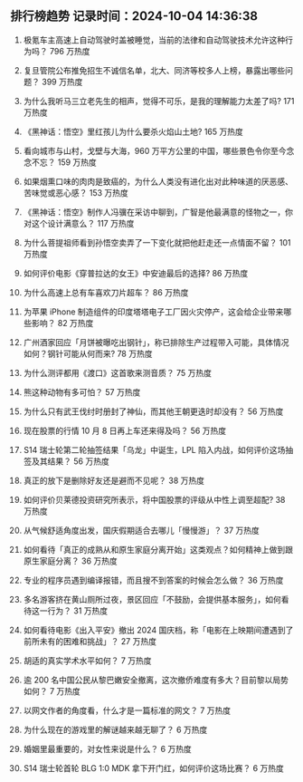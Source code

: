 
## 排行榜趋势 记录时间：2024-10-04 14:36:38
  
  1. 极氪车主高速上自动驾驶时盖被睡觉，当前的法律和自动驾驶技术允许这种行为吗？ 796 万热度
    
  2. 复旦管院公布推免招生不诚信名单，北大、同济等校多人上榜，暴露出哪些问题？ 399 万热度
    
  3. 为什么我听马三立老先生的相声，觉得不可乐，是我的理解能力太差了吗? 171 万热度
    
  4. 《黑神话：悟空》里红孩儿为什么要杀火焰山土地? 165 万热度
    
  5. 看向城市与山村，戈壁与大海，960 万平方公里的中国，哪些景色令你至今念念不忘？ 159 万热度
    
  6. 如果烟熏口味的肉肉是致癌的，为什么人类没有进化出对此种味道的厌恶感、苦味觉或恶心感？ 153 万热度
    
  7. 《黑神话：悟空》制作人冯骥在采访中聊到，广智是他最满意的怪物之一，你对这个设计满意么？ 117 万热度
    
  8. 为什么菩提祖师看到孙悟空卖弄了一下变化就把他赶走还一点情面不留？ 101 万热度
    
  9. 如何评价电影《穿普拉达的女王》中安迪最后的选择? 86 万热度
    
  10. 为什么高速上总有车喜欢刀片超车？ 86 万热度
    
  11. 为苹果 iPhone 制造组件的印度塔塔电子工厂因火灾停产，这会给企业带来哪些影响？ 82 万热度
    
  12. 广州酒家回应「月饼被曝吃出钢针」，称已排除生产过程带入可能，具体情况如何？钢针可能从何而来? 78 万热度
    
  13. 为什么测评都用《渡口》这首歌来测音质？ 75 万热度
    
  14. 熊这种动物有多可怕？ 57 万热度
    
  15. 为什么只有武王伐纣时册封了神仙，而其他王朝更迭时却没有？ 56 万热度
    
  16. 现在股票的行情 10 月 8 日再上车还来得及吗？ 56 万热度
    
  17. S14 瑞士轮第二轮抽签结果「乌龙」中诞生，LPL 陷入内战，如何评价这场抽签及其结果？ 56 万热度
    
  18. 真正的放下是删除好友还是避而不见呢？ 38 万热度
    
  19. 如何评价贝莱德投资研究所表示，将中国股票的评级从中性上调至超配? 38 万热度
    
  20. 从气候舒适角度出发，国庆假期适合去哪儿「慢慢游」？ 37 万热度
    
  21. 如何看待「真正的成熟从和原生家庭分离开始」这类观点？如何精神上做到跟原生家庭分离？ 36 万热度
    
  22. 专业的程序员遇到编译报错，而且搜不到答案的时候会怎么做？ 36 万热度
    
  23. 多名游客挤在黄山厕所过夜，景区回应「不鼓励，会提供基本服务」，如何看待这一行为？ 31 万热度
    
  24. 如何看待电影《出入平安》撤出 2024 国庆档，称「电影在上映期间遭遇到了前所未有的困难和挑战」？ 27 万热度
    
  25. 胡适的真实学术水平如何？ 7 万热度
    
  26. 逾 200 名中国公民从黎巴嫩安全撤离，这次撤侨难度有多大？目前黎以局势如何？ 7 万热度
    
  27. 以网文作者的角度看，什么才是一篇标准的网文？ 7 万热度
    
  28. 为什么现在的游戏里的解谜越来越无聊了？ 6 万热度
    
  29. 婚姻里最重要的，对女性来说是什么？ 6 万热度
    
  30. S14 瑞士轮首轮 BLG 1:0 MDK 拿下开门红，如何评价这场比赛？ 6 万热度
    